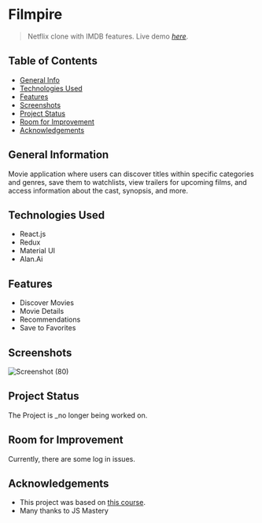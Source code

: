 # Filmpire
> Netflix clone with IMDB features.
> Live demo [_here_](https://filmpiretm.netlify.app/).

## Table of Contents
* [General Info](#general-information)
* [Technologies Used](#technologies-used)
* [Features](#features)
* [Screenshots](#screenshots)
* [Project Status](#project-status)
* [Room for Improvement](#room-for-improvement)
* [Acknowledgements](#acknowledgements)


## General Information
Movie application where users can discover titles within specific categories and genres, save them to watchlists, view trailers for upcoming films, and access information about the cast, synopsis, and more.


## Technologies Used
- React.js
- Redux
- Material UI
- Alan.Ai


## Features
- Discover Movies
- Movie Details
- Recommendations
- Save to Favorites


## Screenshots
![Screenshot (80)](https://user-images.githubusercontent.com/92318672/213576461-9fd5e419-04df-45f2-b0fc-fb931dfe12b7.png)


## Project Status
The Project is _no longer being worked on.


## Room for Improvement
Currently, there are some log in issues.


## Acknowledgements
- This project was based on [this course](https://www.jsmastery.pro/ultimate-react-course).
- Many thanks to JS Mastery
